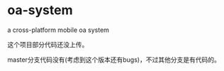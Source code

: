 oa-system
=========

a  cross-platform mobile oa system 


这个项目部分代码还没上传。


master分支代码没有(考虑到这个版本还有bugs)，不过其他分支是有代码的。
